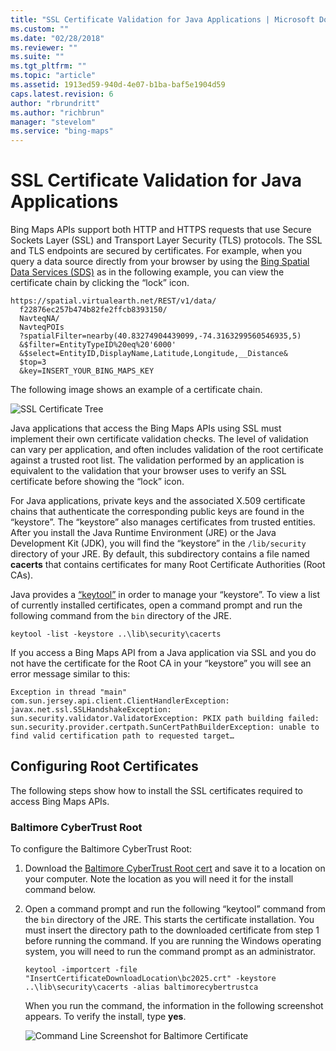 ```yaml
---
title: "SSL Certificate Validation for Java Applications | Microsoft Docs"
ms.custom: ""
ms.date: "02/28/2018"
ms.reviewer: ""
ms.suite: ""
ms.tgt_pltfrm: ""
ms.topic: "article"
ms.assetid: 1913ed59-940d-4e07-b1ba-baf5e1904d59
caps.latest.revision: 6
author: "rbrundritt"
ms.author: "richbrun"
manager: "stevelom"
ms.service: "bing-maps"
---
```


# SSL Certificate Validation for Java Applications

Bing Maps APIs support both HTTP and HTTPS requests that use Secure Sockets Layer (SSL) and Transport Layer Security (TLS) protocols. The SSL and TLS endpoints are secured by certificates. For example, when you query a data source directly from your browser by using the [Bing Spatial Data Services (SDS)](../spatial-data-services/index.md) as in the following example, you can view the certificate chain by clicking the “lock” icon.  
  
```url
https://spatial.virtualearth.net/REST/v1/data/  
  f22876ec257b474b82fe2ffcb8393150/  
  NavteqNA/  
  NavteqPOIs  
  ?spatialFilter=nearby(40.83274904439099,-74.3163299560546935,5)  
  &$filter=EntityTypeID%20eq%20'6000'  
  &$select=EntityID,DisplayName,Latitude,Longitude,__Distance&  
  $top=3  
  &key=INSERT_YOUR_BING_MAPS_KEY  
```  
  
 The following image shows an example of a certificate chain.  
  
 ![SSL Certificate Tree](../articles/media/sslcertificatetree.PNG "SSL Certificate Tree")  
  
 Java applications that access the Bing Maps APIs using SSL must implement their own certificate validation checks. The level of validation can vary per application, and often includes validation of the root certificate against a trusted root list. The validation performed by an application is equivalent to the validation that your browser uses to verify an SSL certificate before showing the “lock” icon.  
  
 For Java applications, private keys and the associated X.509 certificate chains that authenticate the corresponding public keys are found in the “keystore”. The “keystore” also manages certificates from trusted entities. After you install the Java Runtime Environment (JRE) or the Java Development Kit (JDK), you will find the “keystore” in the `/lib/security` directory of your JRE. By default, this subdirectory contains a file named **cacerts** that contains certificates for many Root Certificate Authorities (Root CAs).  
  
 Java provides a [“keytool”](https://docs.oracle.com/javase/8/docs/technotes/tools/windows/keytool.html) in order to manage your “keystore”. To view a list of currently installed certificates, open a command prompt and run the following command from the `bin` directory of the JRE.  
  
```console
keytool -list -keystore ..\lib\security\cacerts  
```  
  
 If you access a Bing Maps API from a Java application via SSL and you do not have the certificate for the Root CA in your “keystore” you will see an error message similar to this:  
  
 `Exception in thread "main" com.sun.jersey.api.client.ClientHandlerException: javax.net.ssl.SSLHandshakeException: sun.security.validator.ValidatorException: PKIX path building failed: sun.security.provider.certpath.SunCertPathBuilderException: unable to find valid certification path to requested target…`  
  
## Configuring Root Certificates

 The following steps show how to install the SSL certificates required to access Bing Maps APIs.
  
### Baltimore CyberTrust Root

 To configure the Baltimore CyberTrust Root:  
  
1. Download the [Baltimore CyberTrust Root cert](https://cacerts.digicert.com/BaltimoreCyberTrustRoot.crt) and save it to a location on your computer. Note the location as you will need it for the install command below.  
  
2. Open a command prompt and run the following “keytool” command from the `bin` directory of the JRE. This starts the certificate installation. You must insert the directory path to the downloaded certificate from step 1 before running the command. If you are running the Windows operating system, you will need to run the command prompt as an administrator.  
  
    ```console
    keytool -importcert -file "InsertCertificateDownloadLocation\bc2025.crt" -keystore ..\lib\security\cacerts -alias baltimorecybertrustca  
    ```  
  
     When you run the command, the information in the following screenshot appears. To verify the install, type **yes**.  
  
     ![Command Line Screenshot for Baltimore Certificate](../articles/media/commandlineoutputbaltimorecert.png "Command Line Screenshot for Baltimore Certificate")